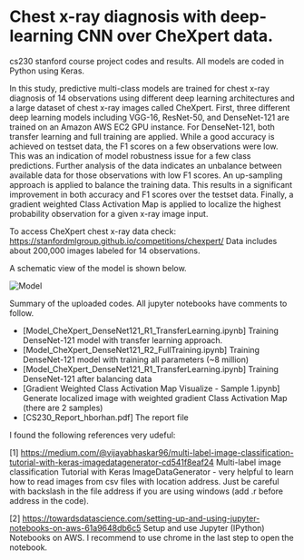 # Chest x-ray diagnosis with deep-learning CNN over CheXpert data.
cs230 stanford course project codes and results.
All models are coded in Python using Keras.

In this study, predictive multi-class models are trained for chest x-ray diagnosis
of 14 observations using different deep learning architectures and a large dataset
of chest x-ray images called CheXpert. First, three different deep learning models
including VGG-16, ResNet-50, and DenseNet-121 are trained on an Amazon AWS
EC2 GPU instance. For DenseNet-121, both transfer learning and full training
are applied. While a good accuracy is achieved on testset data, the F1 scores on a
few observations were low. This was an indication of model robustness issue for a
few class predictions. Further analysis of the data indicates an unbalance between
available data for those observations with low F1 scores. An up-sampling approach
is applied to balance the training data. This results in a significant improvement
in both accuracy and F1 scores over the testset data. Finally, a gradient weighted
Class Activation Map is applied to localize the highest probability observation for
a given x-ray image input.

To access CheXpert chest x-ray data check: https://stanfordmlgroup.github.io/competitions/chexpert/
Data includes about 200,000 images labeled for 14 observations.

A schematic view of the model is shown below.
 
![Model](https://github.com/hborhan/DL-CNN-CheXpert-data/blob/master/images/Model_SchematicR.PNG)

Summary of the uploaded codes. All jupyter notebooks have comments to follow.
- [Model_CheXpert_DenseNet121_R1_TransferLearning.ipynb] Training DenseNet-121 model with transfer learning approach.
- [Model_CheXpert_DenseNet121_R2_FullTraining.ipynb] Training DenseNet-121 model with training all parameters (~8 million)
- [Model_CheXpert_DenseNet121_R1_TransferLearning.ipynb] Training DenseNet-121 after balancing data
- [Gradient Weighted Class Activation Map Visualize - Sample 1.ipynb] Generate localized image with weighted gradient Class Activation Map (there are 2 samples)
- [CS230_Report_hborhan.pdf] The report file

I found the following references very udeful:

[1] https://medium.com/@vijayabhaskar96/multi-label-image-classification-tutorial-with-keras-imagedatagenerator-cd541f8eaf24
    Multi-label image classification Tutorial with Keras ImageDataGenerator - very helpful to learn how to read images from csv files with location address. Just be careful with backslash in the file address if you are using windows (add .r before address in the code).
    
[2] https://towardsdatascience.com/setting-up-and-using-jupyter-notebooks-on-aws-61a9648db6c5
    Setup and use Jupyter (IPython) Notebooks on AWS. I recommend to use chrome in the last step to open the notebook.
    

